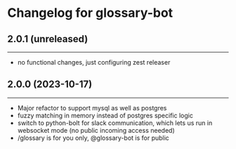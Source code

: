 Changelog for glossary-bot
===========================

## 2.0.1 (unreleased)
---------------------

- no functional changes, just configuring zest releaser


## 2.0.0 (2023-10-17)
------------------

- Major refactor to support mysql as well as postgres
- fuzzy matching in memory instead of postgres specific logic
- switch to python-bolt for slack communication, which lets us run in websocket mode (no public incoming access needed)
- /glossary is for you only, @glossary-bot is for public
